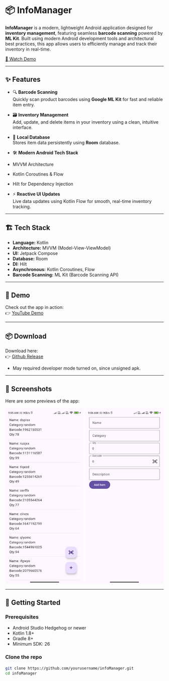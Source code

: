 # 📦 InfoManager

**InfoManager** is a modern, lightweight Android application designed for **inventory management**,
featuring seamless **barcode scanning** powered by **ML Kit**. Built using modern Android
development tools and architectural best practices, this app allows users to efficiently manage and
track their inventory in real-time.

[🎥 Watch Demo](https://youtube.com/shorts/JWv972vaMu0?feature=share)
  
---  

## ✨ Features

- 🔍 **Barcode Scanning**    
  Quickly scan product barcodes using **Google ML Kit** for fast and reliable item entry.

- 🗃️ **Inventory Management**    
  Add, update, and delete items in your inventory using a clean, intuitive interface.

- 🧠 **Local Database**    
  Stores item data persistently using **Room** database.

- 🛠️ **Modern Android Tech Stack**
- MVVM Architecture
- Kotlin Coroutines & Flow
- Hilt for Dependency Injection

- ⚡ **Reactive UI Updates**    
  Live data updates using Kotlin Flow for smooth, real-time inventory tracking.

---  

## 🏗️ Tech Stack

- **Language:** Kotlin
- **Architecture:** MVVM (Model-View-ViewModel)
- **UI:** Jetpack Compose
- **Database:** Room
- **DI:** Hilt
- **Asynchronous:** Kotlin Coroutines, Flow
- **Barcode Scanning:** ML Kit (Barcode Scanning API)

---  

## 📱 Demo

Check out the app in action:    
👉 [YouTube Demo](https://youtube.com/shorts/JWv972vaMu0?feature=share)

--- 

## 📦 Download

Download here:    
👉 [Github Release](https://github.com/ZSank/InfoManager/releases/download/v1.0/Info-manager-app-release-unsigned.apk)
- May required developer mode turned on, since unsigned apk. 

---  

## 📸 Screenshots

Here are some previews of the app:

<p float="left">
  <img src="screenshots/Home.png" width="250" />
  <img src="screenshots/AddTask.png" width="250" />
</p>


---

## 🚀 Getting Started

### Prerequisites

- Android Studio Hedgehog or newer
- Kotlin 1.8+
- Gradle 8+
- Minimum SDK: 26

### Clone the repo

```bash  
git clone https://github.com/yourusername/infoManager.git  
cd infoManager
```

